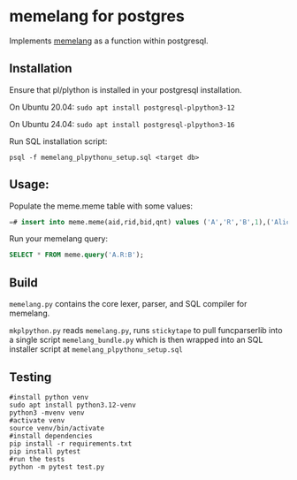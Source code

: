 # memelang for postgres

Implements [memelang](https://memelang.net/) as a function within postgresql.

## Installation

Ensure that pl/plython is installed in your postgresql installation.

On Ubuntu 20.04: `sudo apt install postgresql-plpython3-12`

On Ubuntu 24.04: `sudo apt install postgresql-plpython3-16`

Run SQL installation script:

`psql -f memelang_plpythonu_setup.sql <target db>`

## Usage:

Populate the meme.meme table with some values:

```SQL
=# insert into meme.meme(aid,rid,bid,qnt) values ('A','R','B',1),('Alice','uncle','Bob',1);
```

Run your memelang query:

```SQL
SELECT * FROM meme.query('A.R:B');
```

## Build

`memelang.py` contains the core lexer, parser, and SQL compiler for memelang.

`mkplpython.py` reads `memelang.py`, runs `stickytape` to pull funcparserlib into a single script `memelang_bundle.py` which is then wrapped into an SQL installer script at `memelang_plpythonu_setup.sql`

## Testing

```
#install python venv
sudo apt install python3.12-venv
python3 -mvenv venv
#activate venv
source venv/bin/activate
#install dependencies
pip install -r requirements.txt
pip install pytest
#run the tests
python -m pytest test.py
```